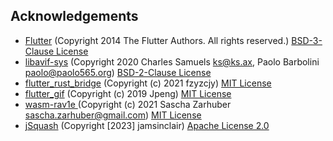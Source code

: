 Acknowledgements
----------------

 * [Flutter](https://github.com/flutter/flutter) (Copyright 2014 The Flutter Authors. All rights reserved.) [BSD-3-Clause License](https://github.com/flutter/flutter/blob/master/LICENSE)
 * [libavif-sys](https://github.com/njaard/libavif-rs) (Copyright 2020 Charles Samuels <ks@ks.ax>, Paolo Barbolini <paolo@paolo565.org>) [BSD-2-Clause License](https://github.com/njaard/libavif-rs/blob/master/LICENSE)
 * [flutter_rust_bridge](https://github.com/fzyzcjy/flutter_rust_bridge) (Copyright (c) 2021 fzyzcjy) [MIT License](https://github.com/fzyzcjy/flutter_rust_bridge/blob/master/LICENSE)
* [flutter_gif](https://github.com/pierluigizagaria/flutter_gif) (Copyright (c) 2019 Jpeng) [MIT License](https://github.com/pierluigizagaria/flutter_gif/blob/master/LICENSE)
* [wasm-rav1e ](https://github.com/saschazar21/wasm-rav1e) (Copyright (c) 2021 Sascha Zarhuber <sascha.zarhuber@gmail.com>) [MIT License](https://github.com/saschazar21/wasm-rav1e/blob/master/LICENSE)
 * [jSquash](https://github.com/jamsinclair/jSquash) (Copyright [2023] jamsinclair) [Apache License 2.0](https://github.com/jamsinclair/jSquash/blob/main/LICENSE)